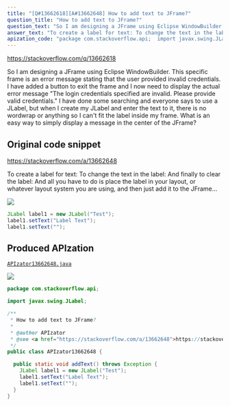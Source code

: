 ```yaml
---
title: "[Q#13662618][A#13662648] How to add text to JFrame?"
question_title: "How to add text to JFrame?"
question_text: "So I am designing a JFrame using Eclipse WindowBuilder. This specific frame is an error message stating that the user provided invalid credentials. I have added a button to exit the frame and I now need to display the actual error message \"The login credentials specified are invalid. Please provide valid credentials.\" I have done some searching and everyone says to use a JLabel, but when I create my JLabel and enter the text to it, there is no wordwrap or anything so I can't fit the label inside my frame. What is an easy way to simply display a message in the center of the JFrame?"
answer_text: "To create a label for text: To change the text in the label: And finally to clear the label: And all you have to do is place the label in your layout, or whatever layout system you are using, and then just add it to the JFrame..."
apization_code: "package com.stackoverflow.api;  import javax.swing.JLabel;  /**  * How to add text to JFrame?  *  * @author APIzator  * @see <a href=\"https://stackoverflow.com/a/13662648\">https://stackoverflow.com/a/13662648</a>  */ public class APIzator13662648 {    public static void addText() throws Exception {     JLabel label1 = new JLabel(\"Test\");     label1.setText(\"Label Text\");     label1.setText(\"\");   } }"
---
```


https://stackoverflow.com/q/13662618

So I am designing a JFrame using Eclipse WindowBuilder. This specific frame is an error message stating that the user provided invalid credentials. I have added a button to exit the frame and I now need to display the actual error message &quot;The login credentials specified are invalid. Please provide valid credentials.&quot;
I have done some searching and everyone says to use a JLabel, but when I create my JLabel and enter the text to it, there is no wordwrap or anything so I can&#x27;t fit the label inside my frame.
What is an easy way to simply display a message in the center of the JFrame?



## Original code snippet

https://stackoverflow.com/a/13662648

To create a label for text:
To change the text in the label:
And finally to clear the label:
And all you have to do is place the label in your layout, or whatever layout system you are using, and then just add it to the JFrame...

<div class="code-logo"><img src="/stackoverflow.png" /></div>

```java
JLabel label1 = new JLabel("Test");
label1.setText("Label Text");
label1.setText("");
```

## Produced APIzation

[`APIzator13662648.java`](https://github.com/pasqualesalza/apization-temp/raw/main/data/search/APIzator13662648.java)

<div class="code-logo"><img src="/apizator.png" /></div>

```java
package com.stackoverflow.api;

import javax.swing.JLabel;

/**
 * How to add text to JFrame?
 *
 * @author APIzator
 * @see <a href="https://stackoverflow.com/a/13662648">https://stackoverflow.com/a/13662648</a>
 */
public class APIzator13662648 {

  public static void addText() throws Exception {
    JLabel label1 = new JLabel("Test");
    label1.setText("Label Text");
    label1.setText("");
  }
}

```